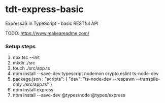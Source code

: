 # tdt-express-basic
ExpressJS in TypeScript - basic RESTful API

TODO: https://www.makeareadme.com/

### Setup steps

1) npx tsc --init
2) mkdir ./src
3) touch ./src/app.ts
4) npm install --save-dev typescript nodemon crypto eslint ts-node-dev 
5) package.json :
			"scripts": {
				"dev": "ts-node-dev --respawn --transpile-only ./src/app.ts"
			}
6) npm install express
7) npm install --save-dev @types/node @types/express
